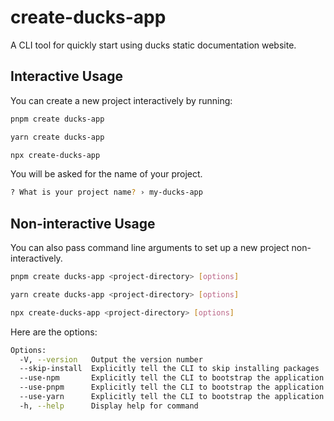 # create-ducks-app

A CLI tool for quickly start using ducks static documentation website.

## Interactive Usage

You can create a new project interactively by running:

```bash
pnpm create ducks-app

yarn create ducks-app

npx create-ducks-app
```

You will be asked for the name of your project.

```bash
? What is your project name? › my-ducks-app
```

## Non-interactive Usage

You can also pass command line arguments to set up a new project non-interactively.

```bash
pnpm create ducks-app <project-directory> [options]

yarn create ducks-app <project-directory> [options]

npx create-ducks-app <project-directory> [options]
```

Here are the options:

```bash
Options:
  -V, --version   Output the version number
  --skip-install  Explicitly tell the CLI to skip installing packages
  --use-npm       Explicitly tell the CLI to bootstrap the application using npm
  --use-pnpm      Explicitly tell the CLI to bootstrap the application using pnpm
  --use-yarn      Explicitly tell the CLI to bootstrap the application using yarn
  -h, --help      Display help for command
```
